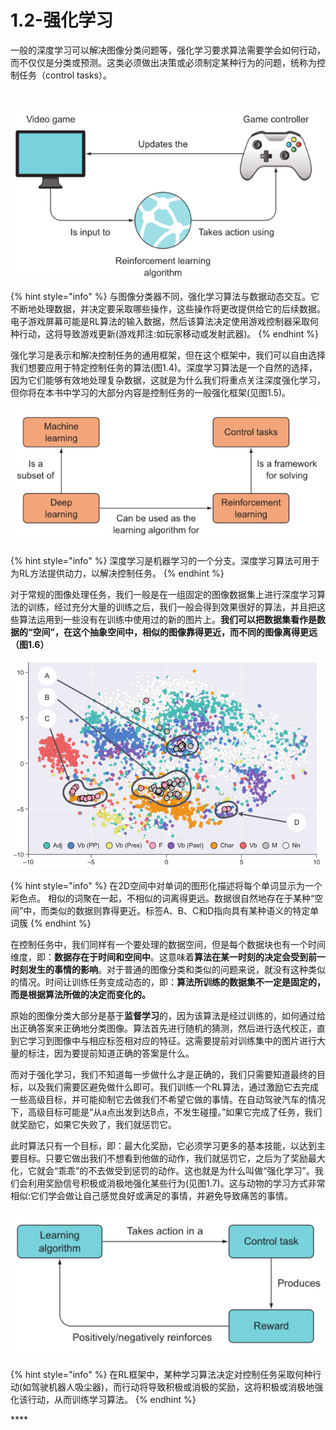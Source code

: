 # 1.2-强化学习

一般的深度学习可以解决图像分类问题等，强化学习要求算法需要学会如何行动，而不仅仅是分类或预测。这类必须做出决策或必须制定某种行为的问题，统称为控制任务（control tasks）。

[  
](fanyi://?keyword=more%20importantly%20the%20algorithm%20needs%20to%20learn%20%20how%20to%20act%2C%20not%20merely%20to%20classify%20or%20predict.%20These%20kinds%20of%20problems%2C%20where%20decisions%20%20must%20be%20made%20or%20some%20behavior%20must%20be%20enacted%2C%20are%20collectively%20called%20control%20tasks.&lang=en2zh-CHS)

![](../../.gitbook/assets/image%20%2835%29.png)

{% hint style="info" %}
与图像分类器不同，强化学习算法与数据动态交互。它不断地处理数据，并决定要采取哪些操作，这些操作将更改提供给它的后续数据。电子游戏屏幕可能是RL算法的输入数据，然后该算法决定使用游戏控制器采取何种行动，这将导致游戏更新\(游戏邦注:如玩家移动或发射武器\)。
{% endhint %}

强化学习是表示和解决控制任务的通用框架，但在这个框架中，我们可以自由选择我们想要应用于特定控制任务的算法\(图1.4\)。深度学习算法是一个自然的选择，因为它们能够有效地处理复杂数据，这就是为什么我们将重点关注深度强化学习，但你将在本书中学习的大部分内容是控制任务的一般强化框架\(见图1.5\)。

![1.5](../../.gitbook/assets/image%20%2834%29.png)

{% hint style="info" %}
深度学习是机器学习的一个分支。深度学习算法可用于为RL方法提供动力，以解决控制任务。
{% endhint %}

对于常规的图像处理任务，我们一般是在一组固定的图像数据集上进行深度学习算法的训练，经过充分大量的训练之后，我们一般会得到效果很好的算法，并且把这些算法运用到一些没有在训练中使用过的新的图片上。**我们可以把数据集看作是数据的“空间”，在这个抽象空间中，相似的图像靠得更近，而不同的图像离得更远（图1.6）**

![1.6](../../.gitbook/assets/image%20%2832%29.png)

{% hint style="info" %}
在2D空间中对单词的图形化描述将每个单词显示为一个彩色点。 相似的词聚在一起，不相似的词离得更远。数据很自然地存在于某种“空间”中，而类似的数据则靠得更近。标签A、B、C和D指向具有某种语义的特定单词簇
{% endhint %}

在控制任务中，我们同样有一个要处理的数据空间，但是每个数据块也有一个时间维度，即：**数据存在于时间和空间中**。这意味着**算法在某一时刻的决定会受到前一时刻发生的事情的影响**。对于普通的图像分类和类似的问题来说，就没有这种类似的情况。时间让训练任务变成动态的，即：**算法所训练的数据集不一定是固定的，而是根据算法所做的决定而变化的。**

原始的图像分类大部分是基于**监督学习**的，因为该算法是经过训练的，如何通过给出正确答案来正确地分类图像。算法首先进行随机的猜测，然后进行迭代校正，直到它学习到图像中与相应标签相对应的特征。这需要提前对训练集中的图片进行大量的标注，因为要提前知道正确的答案是什么。

而对于强化学习，我们不知道每一步做什么才是正确的，我们只需要知道最终的目标，以及我们需要区避免做什么即可。我们训练一个RL算法，通过激励它去完成一些高级目标，并可能抑制它去做我们不希望它做的事情。在自动驾驶汽车的情况下，高级目标可能是“从a点出发到达B点，不发生碰撞。”如果它完成了任务，我们就奖励它，如果它失败了，我们就惩罚它。

此时算法只有一个目标，即：最大化奖励，它必须学习更多的基本技能，以达到主要目标。只要它做出我们不想看到他做的动作，我们就惩罚它，之后为了奖励最大化，它就会“乖乖”的不去做受到惩罚的动作。这也就是为什么叫做“强化学习”。我们会利用奖励信号积极或消极地强化某些行为\(见图1.7\)。这与动物的学习方式非常相似:它们学会做让自己感觉良好或满足的事情，并避免导致痛苦的事情。

![&#x56FE;1.7](../../.gitbook/assets/image%20%2837%29.png)

{% hint style="info" %}
在RL框架中，某种学习算法决定对控制任务采取何种行动\(如驾驶机器人吸尘器\)，而行动将导致积极或消极的奖励，这将积极或消极地强化该行动，从而训练学习算法。
{% endhint %}



\*\*\*\*




